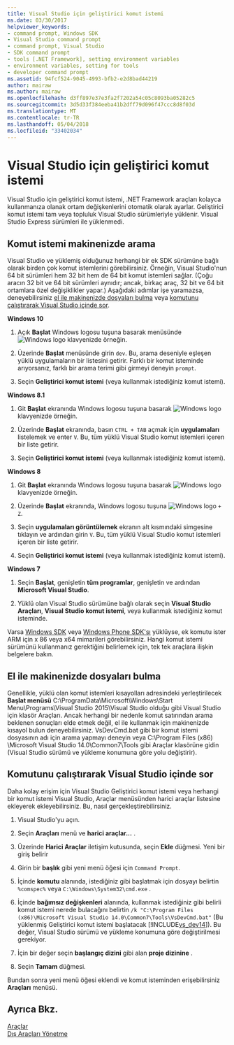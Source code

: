 ```yaml
---
title: Visual Studio için geliştirici komut istemi
ms.date: 03/30/2017
helpviewer_keywords:
- command prompt, Windows SDK
- Visual Studio command prompt
- command prompt, Visual Studio
- SDK command prompt
- tools [.NET Framework], setting environment variables
- environment variables, setting for tools
- developer command prompt
ms.assetid: 94fcf524-9045-4993-bfb2-e2d8bad44219
author: mairaw
ms.author: mairaw
ms.openlocfilehash: d3ff897e37e3fa2f7202a54c05c8093ba05282c5
ms.sourcegitcommit: 3d5d33f384eeba41b2dff79d096f47ccc8d8f03d
ms.translationtype: MT
ms.contentlocale: tr-TR
ms.lasthandoff: 05/04/2018
ms.locfileid: "33402034"
---
```

# <a name="developer-command-prompt-for-visual-studio"></a>Visual Studio için geliştirici komut istemi
Visual Studio için geliştirici komut istemi, .NET Framework araçları kolayca kullanmanıza olanak ortam değişkenlerini otomatik olarak ayarlar. Geliştirici komut istemi tam veya topluluk Visual Studio sürümleriyle yüklenir. Visual Studio Express sürümleri ile yüklenmedi.  
  
<a name="find"></a>   
## <a name="searching-for-the-command-prompt-on-your-machine"></a>Komut istemi makinenizde arama  
 Visual Studio ve yüklemiş olduğunuz herhangi bir ek SDK sürümüne bağlı olarak birden çok komut istemlerini görebilirsiniz. Örneğin, Visual Studio'nun 64 bit sürümleri hem 32 bit hem de 64 bit komut istemleri sağlar. (Çoğu aracın 32 bit ve 64 bit sürümleri aynıdır; ancak, birkaç araç, 32 bit ve 64 bit ortamlara özel değişiklikler yapar.) Aşağıdaki adımlar işe yaramazsa, deneyebilirsiniz [el ile makinenizde dosyaları bulma](#alternative) veya [komutunu çalıştırarak Visual Studio içinde sor](#visualstudio).  
  
 **Windows 10**  
  
1.  Açık **Başlat** Windows logosu tuşuna basarak menüsünde ![Windows logo](../../../docs/framework/get-started/media/windowskeyboardlogo.png "Windowskeyboardlogo") klavyenizde örneğin.  
  
2.  Üzerinde **Başlat** menüsünde girin `dev`. Bu, arama deseniyle eşleşen yüklü uygulamaların bir listesini getirir. Farklı bir komut isteminde arıyorsanız, farklı bir arama terimi gibi girmeyi deneyin `prompt`.  
  
3.  Seçin **Geliştirici komut istemi** (veya kullanmak istediğiniz komut istemi).  
  
 **Windows 8.1**  
  
1.  Git **Başlat** ekranında Windows logosu tuşuna basarak ![Windows logo](../../../docs/framework/get-started/media/windowskeyboardlogo.png "Windowskeyboardlogo") klavyenizde örneğin.  
  
2.  Üzerinde **Başlat** ekranında, basın `CTRL + TAB` açmak için **uygulamaları** listelemek ve enter `V`. Bu, tüm yüklü Visual Studio komut istemleri içeren bir liste getirir.  
  
3.  Seçin **Geliştirici komut istemi** (veya kullanmak istediğiniz komut istemi).  
  
 **Windows 8**  
  
1.  Git **Başlat** ekranında Windows logosu tuşuna basarak ![Windows logo](../../../docs/framework/get-started/media/windowskeyboardlogo.png "Windowskeyboardlogo") klavyenizde örneğin.  
  
2.  Üzerinde **Başlat** ekranında, Windows logosu tuşuna ![Windows logo](../../../docs/framework/get-started/media/windowskeyboardlogo.png "Windowskeyboardlogo") `+ Z`.  
  
3.  Seçin **uygulamaları görüntülemek** ekranın alt kısmındaki simgesine tıklayın ve ardından girin `V`. Bu, tüm yüklü Visual Studio komut istemleri içeren bir liste getirir.  
  
4.  Seçin **Geliştirici komut istemi** (veya kullanmak istediğiniz komut istemi).  
  
 **Windows 7**  
  
1.  Seçin **Başlat**, genişletin **tüm programlar**, genişletin ve ardından **Microsoft Visual Studio**.  
  
2.  Yüklü olan Visual Studio sürümüne bağlı olarak seçin **Visual Studio Araçları**, **Visual Studio komut istemi**, veya kullanmak istediğiniz komut isteminde.  
  
 Varsa [Windows SDK](http://msdn.microsoft.com/windows/desktop/aa904949) veya [Windows Phone SDK'sı](https://dev.windowsphone.com/downloadsdk) yüklüyse, ek komutu ister ARM için x 86 veya x64 mimarileri görebilirsiniz. Hangi komut istemi sürümünü kullanmanız gerektiğini belirlemek için, tek tek araçlara ilişkin belgelere bakın.  
  
<a name="alternative"></a>   
## <a name="manually-locating-the-files-on-your-machine"></a>El ile makinenizde dosyaları bulma  
  Genellikle, yüklü olan komut istemleri kısayolları adresindeki yerleştirilecek **Başlat menüsü** C:\ProgramData\Microsoft\Windows\Start Menu\Programs\Visual Studio 2015\Visual Studio olduğu gibi Visual Studio için klasör Araçları.    Ancak herhangi bir nedenle komut satırından arama beklenen sonuçları elde etmek değil, el ile kullanmak için makinenizde kısayol bulun deneyebilirsiniz.   VsDevCmd.bat gibi bir komut istemi dosyasının adı için arama yapmayı deneyin veya C:\Program Files (x86) \Microsoft Visual Studio 14.0\Common7\Tools gibi Araçlar klasörüne gidin (Visual Studio sürümü ve yükleme konumuna göre yolu değiştirir).  
  
<a name="visualstudio"></a>   
## <a name="running-command-prompt-from-inside-visual-studio"></a>Komutunu çalıştırarak Visual Studio içinde sor  
 Daha kolay erişim için Visual Studio Geliştirici komut istemi veya herhangi bir komut istemi Visual Studio, Araçlar menüsünden harici araçlar listesine ekleyerek ekleyebilirsiniz. Bu, nasıl gerçekleştirebilirsiniz.  
  
1.  Visual Studio'yu açın.  
  
2.  Seçin **Araçları** menü ve **harici araçlar...** .  
  
3.  Üzerinde **Harici Araçlar** iletişim kutusunda, seçin **Ekle** düğmesi. Yeni bir giriş belirir  
  
4.  Girin bir **başlık** gibi yeni menü öğesi için `Command Prompt`.  
  
5.  İçinde **komutu** alanında, istediğiniz gibi başlatmak için dosyayı belirtin `%comspec%` veya `C:\Windows\System32\cmd.exe` .  
  
6.  İçinde **bağımsız değişkenleri** alanında, kullanmak istediğiniz gibi belirli komut istemi nerede bulacağını belirtin `/k "C:\Program Files (x86)\Microsoft Visual Studio 14.0\Common7\Tools\VsDevCmd.bat"` (Bu yüklenmiş Geliştirici komut istemi başlatacak [!INCLUDE[vs_dev14](../../../includes/vs-dev14-md.md)]). Bu değer, Visual Studio sürümü ve yükleme konumuna göre değiştirilmesi gerekiyor.  
  
7.  İçin bir değer seçin **başlangıç dizini** gibi alan **proje dizinine** .  
  
8.  Seçin **Tamam** düğmesi.  
  
 Bundan sonra yeni menü öğesi eklendi ve komut isteminden erişebilirsiniz **Araçları** menüsü.  
  
## <a name="see-also"></a>Ayrıca Bkz.  
 [Araçlar](../../../docs/framework/tools/index.md)  
 [Dış Araçları Yönetme](/visualstudio/ide/managing-external-tools)

